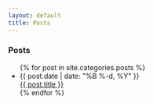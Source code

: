 ```yaml
---
layout: default
title: Posts
---
```


### Posts

<ul class="posts">
  {% for post in site.categories.posts %}
    <li>
      <div class="publish-date"><time pubdate="">{{ post.date | date: "%B %-d, %Y" }}</time></div>
      <a href="{{ post.url }}">{{ post.title }}</a>
    </li>
  {% endfor %}
</ul>
